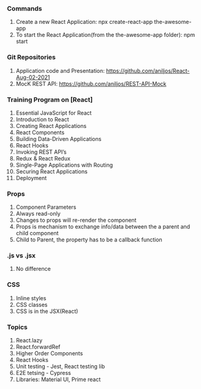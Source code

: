 
### Commands

1. Create a new React Application: npx create-react-app the-awesome-app
2. To start the React Application(from the the-awesome-app folder): npm start


### Git Repositories

1. Application code and Presentation: https://github.com/aniljos/React-Aug-02-2021
2. MocK REST API: https://github.com/aniljos/REST-API-Mock

### Training Program on [React]


1.  Essential JavaScript for React
2.  Introduction to React
3.  Creating React Applications
4.  React Components  
5.  Building Data-Driven Applications
6.  React Hooks
7.  Invoking REST API’s
8.  Redux & React Redux
9.  Single-Page Applications with Routing
10. Securing React Applications
11. Deployment


### Props

1. Component Parameters
2. Always read-only
3. Changes to props will re-render the component
4. Props is mechanism to exchange info/data between the a parent and child component
5. Child to Parent, the property has to be a callback function

### .js vs .jsx

1. No difference

### CSS

1. Inline styles
2. CSS classes
3. CSS is in the JSX(React) 

### Topics

1. React.lazy
2. React.forwardRef
3. Higher Order Components
4. React Hooks
5. Unit testing - Jest, React testing lib
6. E2E tetsing - Cypress
7. Libraries: Material UI, Prime react